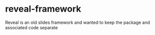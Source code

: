 # reveal-framework

Reveal is an old slides framework and wanted to keep the package and associated code separate
